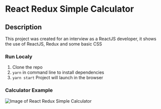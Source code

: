 # React Redux Simple Calculator

## Description
This project was created for an interview as a ReactJS developer, it shows the use of ReactJS, Redux and some basic CSS

### Run Localy

1) Clone the repo
2) `yarn` in command line to install dependencies
3) `yarn start` Project will launch in the browser


### Calculator Example
![Image of React Redux Simple Calculator](https://i.imgur.com/iCp87eL.jpg)